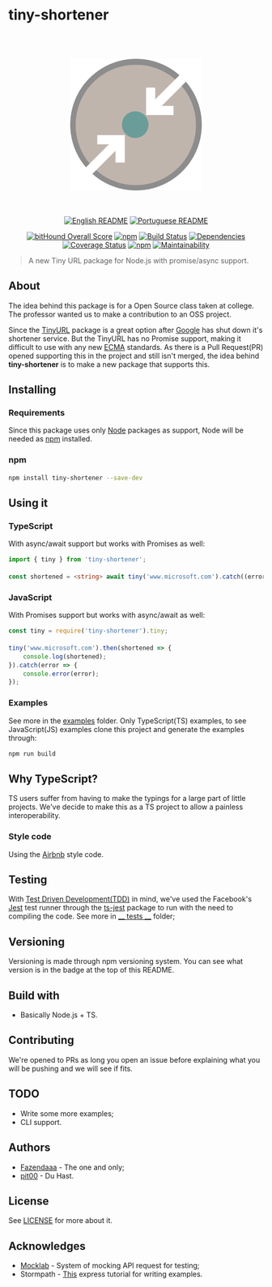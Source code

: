 # tiny-shortener

<div align="center">
    <br>
    <br>
    <br>
    <img width="260" src="https://raw.githubusercontent.com/Fazendaaa/tiny-shortener/master/logo/tiny-shortener.png" /img>
    <br>
    <br>
    <br>

[![English README](https://img.shields.io/badge/Language-EN-blue.svg?longCache=true&style=for-the-badge)](https://github.com/Fazendaaa/tiny-shortener/blob/master/README.md)
[![Portuguese README](https://img.shields.io/badge/Linguagem-PT-green.svg?longCache=true&style=for-the-badge)](https://github.com/Fazendaaa/tiny-shortener/blob/master/docs/README_PT.md)


[![bitHound Overall Score](https://www.bithound.io/github/Fazendaaa/tiny-shortener/badges/score.svg?style=flat-square)](https://www.bithound.io/github/Fazendaaa/tiny-shortener)
[![npm](https://img.shields.io/npm/dt/tiny-shortener.svg?style=flat-square)](https://www.npmjs.com/package/tiny-shortener)
[![Build Status](https://travis-ci.org/Fazendaaa/tiny-shortener.svg?branch=master)](https://travis-ci.org/Fazendaaa/tiny-shortener)
[![Dependencies](https://david-dm.org/Fazendaaa/tiny-shortener.svg?style=flat-square)](https://github.com/Fazendaaa/tiny-shortener/blob/master/package.json)
[![Coverage Status](https://coveralls.io/repos/github/Fazendaaa/tiny-shortener/badge.svg?branch=master)](https://coveralls.io/github/Fazendaaa/tiny-shortener?branch=master)
[![npm](https://img.shields.io/npm/v/tiny-shortener.svg?style=flat-square)](https://www.npmjs.com/package/tiny-shortener)
[![Maintainability](https://api.codeclimate.com/v1/badges/04c334bbe522d8a0823f/maintainability)](https://codeclimate.com/github/Fazendaaa/tiny-shortener/maintainability)


</div>

> A new Tiny URL package for Node.js with promise/async support.

## About
The idea behind this package is for a Open Source class taken at college. The professor wanted us to make a contribution to an OSS project.

Since the [TinyURL](https://www.npmjs.com/package/tinyurl) package is a great option after [Google](https://www.theverge.com/2018/3/31/17184164/google-alphabet-url-shortening-service-closed) has shut down it's shortener service. But the TinyURL has no Promise support, making it difficult to use with any new [ECMA](https://www.w3schools.com/js/js_versions.asp) standards. As there is a Pull Request(PR) opened supporting this in the project and still isn't merged, the idea behind __tiny-shortener__ is to make a new package that supports this.

## Installing
### Requirements
Since this package uses only [Node](https://nodejs.org/) packages as support, Node will be needed as [npm](https://www.npmjs.com/) installed.

### npm
```bash
npm install tiny-shortener --save-dev
```

## Using it
### TypeScript
With async/await support but works with Promises as well:
```typescript
import { tiny } from 'tiny-shortener';

const shortened = <string> await tiny('www.microsoft.com').catch((error: Error) => console.error(error));
```

### JavaScript
With Promises support but works with async/await as well:
```javascript
const tiny = require('tiny-shortener').tiny;

tiny('www.microsoft.com').then(shortened => {
    console.log(shortened);
}).catch(error => {
    console.error(error);
});
```

### Examples
See more in the [examples](https://github.com/Fazendaaa/tiny-shortener/blob/master/examples) folder. Only TypeScript(TS) examples, to see JavaScript(JS) examples clone this project and generate the examples through:

```bash
npm run build
```

## Why TypeScript?
TS users suffer from having to make the typings for a large part of little projects. We've decide to make this as a TS project to allow a painless interoperability.

### Style code
Using the [Airbnb](https://www.npmjs.com/package/tslint-config-airbnb) style code.

## Testing
With [Test Driven Development(TDD)](https://en.wikipedia.org/wiki/Test-driven_development) in mind, we've used the Facebook's [Jest](https://facebook.github.io/jest/) test runner through the [ts-jest](https://www.npmjs.com/package/ts-jest) package to run with the need to compiling the code. See more in [__ tests __](https://github.com/Fazendaaa/tiny-shortener/blob/master/__tests__) folder;

## Versioning
Versioning is made through npm versioning system. You can see what version is in the badge at the top of this README.

## Build with
* Basically Node.js + TS.

## Contributing
We're opened to PRs as long you open an issue before explaining what you will be pushing and we will see if fits.

## TODO
* Write some more examples;
* CLI support.

## Authors
* [Fazendaaa](https://github.com/Fazendaaa) - The one and only;
* [pit00](https://github.com/pit00) - Du Hast.

## License
See [LICENSE](https://github.com/Fazendaaa/tiny-shortener/blob/master/LICENSE) for more about it.

## Acknowledges
* [Mocklab](app.mocklab.io) - System of mocking API request for testing;
* Stormpath - [This](https://stormpath.com/blog/how-to-write-middleware-for-express-apps) express tutorial for writing examples.
